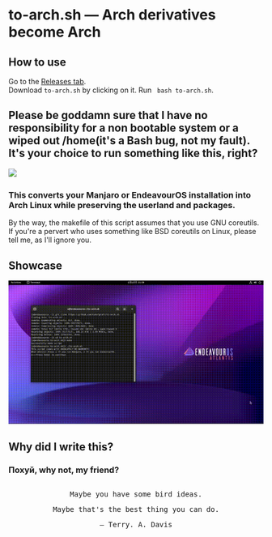 # to-arch.sh — Arch derivatives become Arch
## How to use
Go to the <a href="https://github.com/kskeigrshi/to-arch.sh/releases/latest">Releases tab</a>.
<br>Download <code>to-arch.sh</code> by clicking on it.
Run
<code>
bash to-arch.sh</code>.

## Please be goddamn sure that I have no responsibility for a non bootable system or a wiped out /home(it's a Bash bug, not my fault). It's your choice to run something like this, right?
![](https://img.shields.io/github/downloads/kskeigrshi/to-arch.sh/total)<br>
### This converts your Manjaro or EndeavourOS installation into Arch Linux while preserving the userland and packages.<br>
By the way, the makefile of this script assumes that you use GNU coreutils. If you're a pervert who uses something like BSD coreutils on Linux, please tell me, as I'll ignore you.

## Showcase

<img src="./endeavourc.gif" />

## Why did I write this?

### Похуй, why not, my friend?

<h2></h2>
<div align=center>
<samp>
Maybe you have some bird ideas.

Maybe that's the best thing you can do.

 — Terry. A. Davis
</samp></div>
